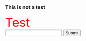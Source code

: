 <html>
<head>
  <style>
    h1 {
      font-size: 30px;
      color: black;
      margin: 0 auto;
    }
    .test {
      color: red;
      font-size: 40px;
    }
  </style>
</head>
  
<body>
  <h3>This is not a test</h3>
  <div class="test">Test</div>
  
  <input type="password">
  <input type="Submit">
  
</body>
</html>
